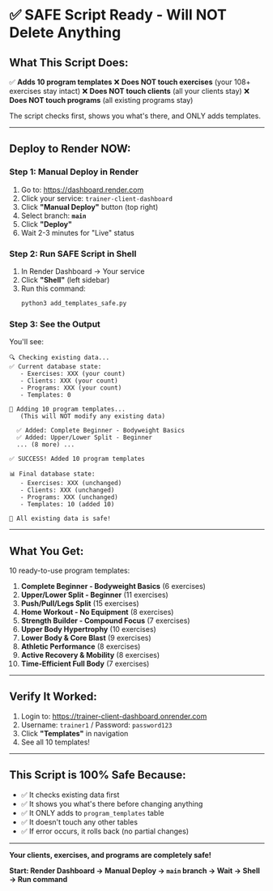 # ✅ SAFE Script Ready - Will NOT Delete Anything

## What This Script Does:

✅ **Adds 10 program templates**
❌ **Does NOT touch exercises** (your 108+ exercises stay intact)
❌ **Does NOT touch clients** (all your clients stay)
❌ **Does NOT touch programs** (all existing programs stay)

The script checks first, shows you what's there, and ONLY adds templates.

---

## Deploy to Render NOW:

### Step 1: Manual Deploy in Render
1. Go to: https://dashboard.render.com
2. Click your service: `trainer-client-dashboard`
3. Click **"Manual Deploy"** button (top right)
4. Select branch: **`main`**
5. Click **"Deploy"**
6. Wait 2-3 minutes for "Live" status

### Step 2: Run SAFE Script in Shell
1. In Render Dashboard → Your service
2. Click **"Shell"** (left sidebar)
3. Run this command:
   ```bash
   python3 add_templates_safe.py
   ```

### Step 3: See the Output
You'll see:
```
🔍 Checking existing data...
✅ Current database state:
   - Exercises: XXX (your count)
   - Clients: XXX (your count)
   - Programs: XXX (your count)
   - Templates: 0

📝 Adding 10 program templates...
   (This will NOT modify any existing data)

  ✅ Added: Complete Beginner - Bodyweight Basics
  ✅ Added: Upper/Lower Split - Beginner
  ... (8 more) ...

✅ SUCCESS! Added 10 program templates

📊 Final database state:
   - Exercises: XXX (unchanged)
   - Clients: XXX (unchanged)
   - Programs: XXX (unchanged)
   - Templates: 10 (added 10)

🎉 All existing data is safe!
```

---

## What You Get:

10 ready-to-use program templates:
1. **Complete Beginner - Bodyweight Basics** (6 exercises)
2. **Upper/Lower Split - Beginner** (11 exercises)
3. **Push/Pull/Legs Split** (15 exercises)
4. **Home Workout - No Equipment** (8 exercises)
5. **Strength Builder - Compound Focus** (7 exercises)
6. **Upper Body Hypertrophy** (10 exercises)
7. **Lower Body & Core Blast** (9 exercises)
8. **Athletic Performance** (8 exercises)
9. **Active Recovery & Mobility** (8 exercises)
10. **Time-Efficient Full Body** (7 exercises)

---

## Verify It Worked:

1. Login to: https://trainer-client-dashboard.onrender.com
2. Username: `trainer1` / Password: `password123`
3. Click **"Templates"** in navigation
4. See all 10 templates!

---

## This Script is 100% Safe Because:

- ✅ It checks existing data first
- ✅ It shows you what's there before changing anything
- ✅ It ONLY adds to `program_templates` table
- ✅ It doesn't touch any other tables
- ✅ If error occurs, it rolls back (no partial changes)

---

**Your clients, exercises, and programs are completely safe!**

**Start: Render Dashboard → Manual Deploy → `main` branch → Wait → Shell → Run command**
